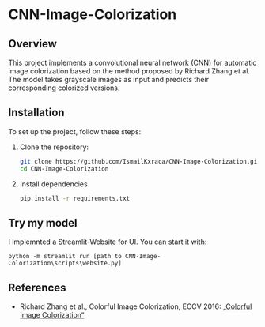 # CNN-Image-Colorization

## Overview  
This project implements a convolutional neural network (CNN) for automatic image colorization based on the method proposed by Richard Zhang et al. 
The model takes grayscale images as input and predicts their corresponding colorized versions.

## Installation  
To set up the project, follow these steps:  

1. Clone the repository:  
   ```bash
   git clone https://github.com/IsmailKxraca/CNN-Image-Colorization.git
   cd CNN-Image-Colorization

2. Install dependencies
   ```cmd
   pip install -r requirements.txt
   ```
## Try my model
I implemnted a Streamlit-Website for UI. You can start it with:
```
python -m streamlit run [path to CNN-Image-Colorization\scripts\website.py]
```

## References
 - Richard Zhang et al., Colorful Image Colorization, ECCV 2016: [„Colorful Image Colorization“](https://arxiv.org/abs/1603.08511)


